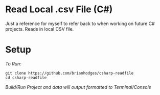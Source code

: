# Read Local .csv File (C#)
Just a reference for myself to refer back to when working on future C# projects. Reads in local CSV file.

# Setup
*To Run:*
  ```
  git clone https://github.com/brianhodges/csharp-readfile
  cd csharp-readfile
  ```
*Build/Run Project and data will output formatted to Terminal/Console*
